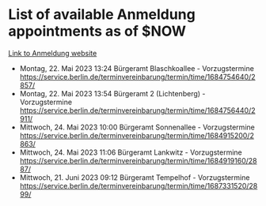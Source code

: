 # List of available Anmeldung appointments as of $NOW
[Link to Anmeldung website](https://service.berlin.de/terminvereinbarung/termin/tag.php?termin=1&anliegen[]=120686&dienstleisterlist=122210,122217,327316,122219,327312,122227,327314,122231,327346,122243,327348,122254,122252,329742,122260,329745,122262,329748,122271,327278,122273,327274,122277,327276,330436,122280,327294,122282,327290,122284,327292,122291,327270,122285,327266,122286,327264,122296,327268,150230,329760,122297,327286,122294,327284,122312,329763,122314,329775,122304,327330,122311,327334,122309,327332,317869,122281,327352,122279,329772,122283,122276,327324,122274,327326,122267,329766,122246,327318,122251,327320,122257,327322,122208,327298,122226,327300&herkunft=http%3A%2F%2Fservice.berlin.de%2Fdienstleistung%2F120686%2F)
- Montag, 22. Mai 2023 13:24 Bürgeramt Blaschkoallee - Vorzugstermine https://service.berlin.de/terminvereinbarung/termin/time/1684754640/2857/
- Montag, 22. Mai 2023 13:54 Bürgeramt 2 (Lichtenberg) - Vorzugstermine https://service.berlin.de/terminvereinbarung/termin/time/1684756440/2911/
- Mittwoch, 24. Mai 2023 10:00 Bürgeramt Sonnenallee - Vorzugstermine https://service.berlin.de/terminvereinbarung/termin/time/1684915200/2863/
- Mittwoch, 24. Mai 2023 11:06 Bürgeramt Lankwitz - Vorzugstermine https://service.berlin.de/terminvereinbarung/termin/time/1684919160/2887/
- Mittwoch, 21. Juni 2023 09:12 Bürgeramt Tempelhof - Vorzugstermine https://service.berlin.de/terminvereinbarung/termin/time/1687331520/2899/
